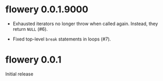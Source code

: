 
# flowery 0.0.1.9000

* Exhausted iterators no longer throw when called again. Instead, they
  return `NULL` (#6).

* Fixed top-level `break` statements in loops (#7).


# flowery 0.0.1

Initial release
